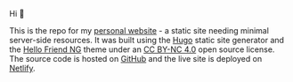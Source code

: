 Hi :wave: 

This is the repo for my [personal website](https://babar.netlify.app) - a static site needing minimal server-side resources. It was built using the [Hugo](https://gohugo.io) static site generator and the [Hello Friend NG](https://github.com/rhazdon/hugo-theme-hello-friend-ng) theme under an [CC BY-NC 4.0](https://creativecommons.org/licenses/by-nc/4.0/) open source license. The source code is hosted on [GitHub](https://github.com) and the live site is deployed on [Netlify](https://netlify.com).
